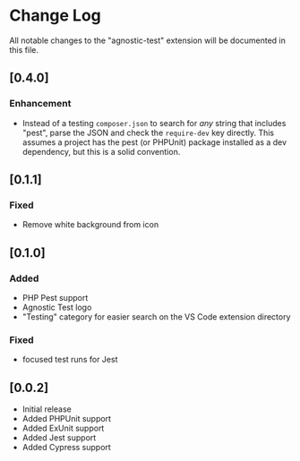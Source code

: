# Change Log

All notable changes to the "agnostic-test" extension will be documented in this file.

## [0.4.0]
### Enhancement

- Instead of a testing `composer.json` to search for _any_ string that includes "pest", parse the JSON and check the `require-dev` key directly. This assumes a project has the pest (or PHPUnit) package installed as a dev dependency, but this is a solid convention.

## [0.1.1]
### Fixed

- Remove white background from icon

## [0.1.0]
### Added

- PHP Pest support
- Agnostic Test logo
- "Testing" category for easier search on the VS Code extension directory

### Fixed

- focused test runs for Jest

## [0.0.2]

- Initial release
- Added PHPUnit support
- Added ExUnit support
- Added Jest support
- Added Cypress support
